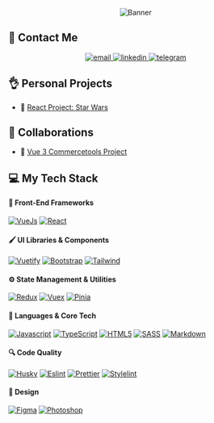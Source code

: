 <p align="center">
    <img src="https://git-profile-readme-banner.vercel.app/api/python?username=ReginaMos&txt=front-end%20developer&bg=Azure&fill=black" alt="Banner" />
</p>
  
<h2>📱 Contact Me</h2>

<p align="center">
    <a href="mailto:moiseevaryu@gmail.com">
      <img src="https://img.shields.io/badge/Email-blue?style=for-the-badge&logo=gmail&logoColor=white" alt="email" />
    </a>
    <a href="https://www.linkedin.com/in/regina-moiseeva-158821284/">
      <img src="https://img.shields.io/badge/-LinkedIn-blue?style=for-the-badge&logo=linkedin&logoColor=white" alt="linkedin" />
    <a href="https://t.me/regina_mos">
      <img src="https://img.shields.io/badge/-Telegram-2CA5E0?style=for-the-badge&logo=telegram&logoColor=white" alt="telegram" />
    </a>
</p>

<h2>👌 Personal Projects</h2>

- 🌟 [React Project: Star Wars](https://reginamos.github.io/react-project/rs-react-app/)

<h2>🤝 Collaborations</h2>

- 👗 [Vue 3 Commercetools Project](https://reginamos.github.io/e-commerce/release-sprint-4/#/)

<h2>💻 My Tech Stack </h2>

<h4>🚀 Front-End Frameworks</h4>

[![VueJs][VueJs]][VueJs-url]
[![React][React]][React-url]

<h4>🖌 UI Libraries & Components</h4>

[![Vuetify][Vuetify]][Vuetify-url]
[![Bootstrap][Bootstrap]][Bootstrap-url]
[![Tailwind][Tailwind]][Tailwind-url]

<h4>⚙️ State Management & Utilities</h4>

[![Redux][Redux]][Redux-url]
[![Vuex][Vuex]][Vuex-url]
[![Pinia][Pinia]][Pinia-url]

<h4>🧠 Languages & Core Tech</h4>

[![Javascript][Javascript]][Javascript-url]
[![TypeScript][TypeScript]][TypeScript-url]
[![HTML5][HTML5]][HTML5-url]
[![SASS][SASS]][SASS-url]
[![Markdown][Markdown]][Markdown-url]

<h4>🔍 Code Quality</h4>

[![Husky][Husky]][Husky-url]
[![Eslint][Eslint]][Eslint-url]
[![Prettier][Prettier]][Prettier-url]
[![Stylelint][Stylelint]][Stylelint-url]

<h4>🎨 Design</h4>

[![Figma][Figma]][Figma-url]
[![Photoshop][Photoshop]][Photoshop-url]

<!-- Links & images-->
[VueJs]: https://img.shields.io/badge/VueJs-4FC08D.svg?style=for-the-badge&logo=vuedotjs&logoColor=white
[VueJs-url]: https://vuejs.org/

[React]: https://img.shields.io/badge/react-61DAFB.svg?style=for-the-badge&logo=react&logoColor=white
[React-url]: https://react.dev/

[Vuetify]: https://img.shields.io/badge/Vuetify-1867C0?style=for-the-badge&logo=vuetify&logoColor=white
[Vuetify-url]: https://vuetifyjs.com/

[Bootstrap]: https://img.shields.io/badge/Bootstrap-7952B3?style=for-the-badge&logo=bootstrap&logoColor=white
[Bootstrap-url]: https://getbootstrap.com/

[Tailwind]: https://img.shields.io/badge/TailwindCSS-38B2AC?style=for-the-badge&logo=tailwind-css&logoColor=white
[Tailwind-url]: https://tailwindcss.com/

[Redux]: https://img.shields.io/badge/redux-764ABC.svg?style=for-the-badge&logo=redux&logoColor=white
[Redux-url]: https://redux.js.org/

[Vuex]: https://img.shields.io/badge/Vuex-4FC08D?style=for-the-badge&logo=vue.js&logoColor=white
[Vuex-url]: https://vuex.vuejs.org/

[Pinia]: https://img.shields.io/badge/Pinia-F7D336?style=for-the-badge&logo=pinia&logoColor=white
[Pinia-url]: https://pinia.vuejs.org/

[Javascript]: https://img.shields.io/badge/javascript-F7DF1E?style=for-the-badge&logo=javascript&logoColor=white
[Javascript-url]: https://developer.mozilla.org/en-US/docs/Web/JavaScript

[TypeScript]: https://img.shields.io/badge/TypeScript-3178C6.svg?style=for-the-badge&logo=typescript&logoColor=white
[TypeScript-url]: https://www.typescriptlang.org

[HTML5]: https://img.shields.io/badge/html5-E34F26.svg?style=for-the-badge&logo=html5&logoColor=white
[HTML5-url]: https://html.com/html5/

[SASS]: https://img.shields.io/badge/sass-CC6699?style=for-the-badge&logo=sass&logoColor=white
[SASS-url]: https://sass-lang.com/

[Markdown]: https://img.shields.io/badge/markdown-000000.svg?style=for-the-badge&logo=markdown&logoColor=white
[Markdown-url]: https://www.markdownguide.org/

[Husky]: https://img.shields.io/badge/Husky-F05032?style=for-the-badge&logo=furrynetwork&logoColor=white
[Husky-url]: https://typicode.github.io/husky/

[Eslint]: https://img.shields.io/badge/eslint-4B32C3?style=for-the-badge&logo=eslint&logoColor=white
[Eslint-url]: https://eslint.org/

[Prettier]: https://img.shields.io/badge/prettier-F7B93E?style=for-the-badge&logo=prettier&logoColor=263238
[Prettier-url]: https://prettier.io/

[Stylelint]: https://img.shields.io/badge/stylelint-263238?style=for-the-badge&logo=stylelint&logoColor=white
[Stylelint-url]: https://stylelint.io/

[Photoshop]: https://img.shields.io/badge/Photoshop-31A8FF?style=for-the-badge&logo=adobephotoshop&logoColor=white
[Photoshop-url]: https://www.adobe.com/products/photoshop.html

[Figma]: https://img.shields.io/badge/figma-F24E1E?style=for-the-badge&logo=figma&logoColor=white
[Figma-url]: https://www.figma.com/
